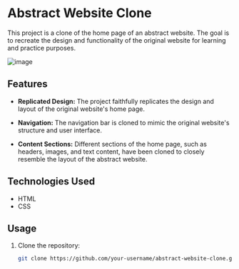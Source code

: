 # Abstract Website Clone

This project is a clone of the home page of an abstract website. The goal is to recreate the design and functionality of the original website for learning and practice purposes.

![image](https://github.com/pavanreddy565/abstract_home_page/assets/118699787/8ed1516a-92d4-4dc9-8dfa-2e75099e9a22)


## Features

- **Replicated Design:** The project faithfully replicates the design and layout of the original website's home page.

- **Navigation:** The navigation bar is cloned to mimic the original website's structure and user interface.

- **Content Sections:** Different sections of the home page, such as headers, images, and text content, have been cloned to closely resemble the layout of the abstract website.

## Technologies Used

- HTML
- CSS

## Usage

1. Clone the repository:

   ```bash
   git clone https://github.com/your-username/abstract-website-clone.git
